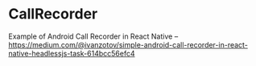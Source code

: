 # CallRecorder
Example of Android Call Recorder in React Native – https://medium.com/@ivanzotov/simple-android-call-recorder-in-react-native-headlessjs-task-614bcc56efc4
